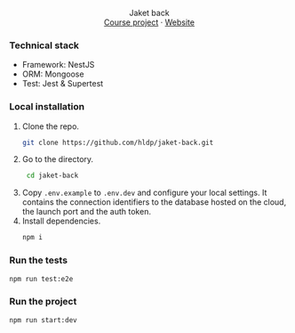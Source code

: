 <p align="center">
    Jaket back
    <br />
    <a href="https://lms.univ-cotedazur.fr/mod/assign/view.php?id=34293/">Course project</a>
    ·
    <a href="https://api-jaket.cleverapps.io/">Website</a>
</p>

### Technical stack

- Framework: NestJS
- ORM: Mongoose
- Test: Jest & Supertest

### Local installation

1. Clone the repo.
   ```sh
   git clone https://github.com/hldp/jaket-back.git
   ```
2. Go to the directory.
   ```sh
    cd jaket-back
   ```
3. Copy `.env.example` to `.env.dev` and configure your local settings. It contains the connection identifiers to the database hosted on the cloud, the launch port and the auth token.
5. Install dependencies.
   ```sh
   npm i
   ```

### Run the tests

   ```sh
   npm run test:e2e
   ```

### Run the project

   ```sh
   npm run start:dev
   ```